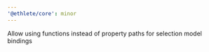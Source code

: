 ```yaml
---
'@ethlete/core': minor
---
```


Allow using functions instead of property paths for selection model bindings
